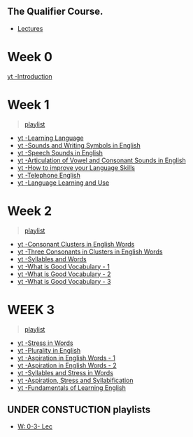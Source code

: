## The Qualifier Course.
+ [Lectures](https://www.youtube.com/watch?v=hImZsXxKTcE&list=TLGGhG5o1cAK0WowNjEwMjAyMQ)

# Week 0

[yt -Introduction](https://youtu.be/hImZsXxKTcE)

# Week 1

> [playlist](http://www.youtube.com/watch_videos?video_ids=DgKYu1pi3qg,xcc0U_U4xhg,MMBrfQC0V9A,fC-UbX3MsGs,7tesanmUjFo,VSwUcHGAMcE,asMh3flE47E)

+ [yt -Learning Language](https://youtu.be/DgKYu1pi3qg)
+ [yt -Sounds and Writing Symbols in English](https://youtu.be/xcc0U_U4xhg)
+ [yt -Speech Sounds in English](https://youtu.be/MMBrfQC0V9A)
+ [yt -Articulation of Vowel and Consonant Sounds in English](https://youtu.be/fC-UbX3MsGs)
+ [yt -How to improve your Language Skills](https://youtu.be/7tesanmUjFo)
+ [yt -Telephone English](https://youtu.be/VSwUcHGAMcE)
+ [yt -Language Learning and Use](https://youtu.be/asMh3flE47E)

# Week 2

> [playlist](http://www.youtube.com/watch_videos?video_ids=Hpmh-iv6e4I,BR7dQgD8qlk,RAFLD5HY6Jc,A2eI-Ttmd7I,pHkc23_0ULI,b8Wq_9P7uqI)

+ [yt -Consonant Clusters in English Words](https://youtu.be/Hpmh-iv6e4I)
+ [yt -Three Consonants in Clusters in English Words](https://youtu.be/BR7dQgD8qlk)
+ [yt -Syllables and Words](https://youtu.be/RAFLD5HY6Jc)
+ [yt -What is Good Vocabulary - 1](https://youtu.be/A2eI-Ttmd7I)
+ [yt -What is Good Vocabulary - 2](https://youtu.be/pHkc23_0ULI)
+ [yt -What is Good Vocabulary - 3](https://youtu.be/b8Wq_9P7uqI)

# WEEK 3

> [playlist](http://www.youtube.com/watch_videos?video_ids=8gud9XJsL6k,42hufxqiOAk,mbE_MAhkj_A,htFNZapzHr8,BQDrv4mQHFE,LdteKj-oE5I,TMfBbpmCfdI)

+ [yt -Stress in Words](https://youtu.be/8gud9XJsL6k)
+ [yt -Plurality in English](https://youtu.be/42hufxqiOAk)
+ [yt -Aspiration in English Words - 1](https://youtu.be/mbE_MAhkj_A)
+ [yt -Aspiration in English Words - 2](https://youtu.be/htFNZapzHr8)
+ [yt -Syllables and Stress in Words](https://youtu.be/BQDrv4mQHFE)
+ [yt -Aspiration, Stress and Syllabification](https://youtu.be/LdteKj-oE5I)
+ [yt -Fundamentals of Learning English](https://youtu.be/TMfBbpmCfdI)

## UNDER CONSTUCTION playlists
+ [W: 0-3- Lec](http://www.youtube.com/watch_videos?video_ids=hImZsXxKTcE,DgKYu1pi3qg,xcc0U_U4xhg,MMBrfQC0V9A,fC-UbX3MsGs,7tesanmUjFo,VSwUcHGAMcE,asMh3flE47E,Hpmh-iv6e4I,BR7dQgD8qlk,RAFLD5HY6Jc,A2eI-Ttmd7I,pHkc23_0ULI,b8Wq_9P7uqI,8gud9XJsL6k,42hufxqiOAk,mbE_MAhkj_A,htFNZapzHr8,BQDrv4mQHFE,LdteKj-oE5I,TMfBbpmCfdI,_mD9iGMD73g,9ZWNeEQEdSI,tGch4v-bKsU,XfbkqslFsTA,M0jkrPkUbTg,7KIPtso75t4)